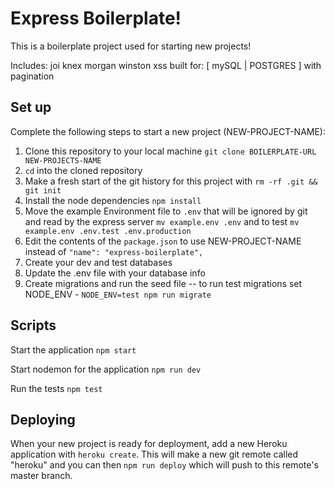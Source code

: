 # Express Boilerplate!

This is a boilerplate project used for starting new projects!

Includes:
    joi
    knex
    morgan
    winston
    xss
    built for: [ mySQL | POSTGRES ] with pagination


## Set up

Complete the following steps to start a new project (NEW-PROJECT-NAME):

1. Clone this repository to your local machine `git clone BOILERPLATE-URL NEW-PROJECTS-NAME`
2. `cd` into the cloned repository
3. Make a fresh start of the git history for this project with `rm -rf .git && git init`
4. Install the node dependencies `npm install`
5. Move the example Environment file to `.env` that will be ignored by git and read by the express server `mv example.env .env` and to test `mv example.env .env.test .env.production`
6. Edit the contents of the `package.json` to use NEW-PROJECT-NAME instead of `"name": "express-boilerplate",`
7. Create your dev and test databases 
8. Update the .env file with your database info
9. Create migrations and run the seed file -- to run test migrations set NODE_ENV - `NODE_ENV=test npm run migrate`

## Scripts

Start the application `npm start`

Start nodemon for the application `npm run dev`

Run the tests `npm test`

## Deploying

When your new project is ready for deployment, add a new Heroku application with `heroku create`. This will make a new git remote called "heroku" and you can then `npm run deploy` which will push to this remote's master branch.